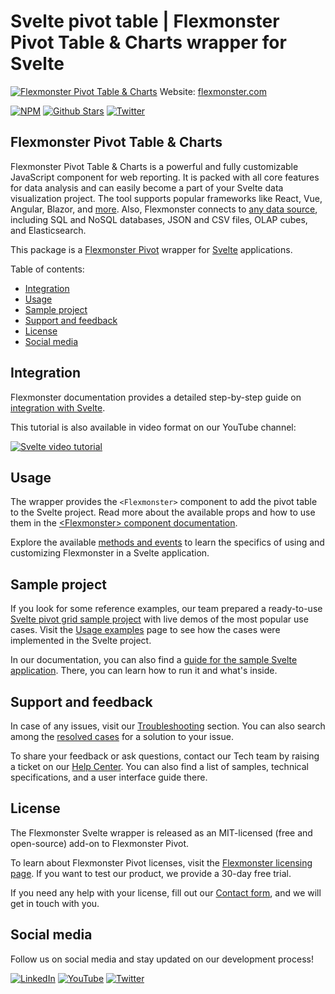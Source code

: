 # Svelte pivot table | Flexmonster Pivot Table & Charts wrapper for Svelte
[![Flexmonster Pivot Table & Charts](https://cdn.flexmonster.com/readmes/svelte.png)](https://www.flexmonster.com?r=wrap_svelte)
Website: [flexmonster.com](https://www.flexmonster.com?r=wrap_svelte)

[![NPM](https://img.shields.io/npm/v/svelte-flexmonster)](https://www.npmjs.com/package/svelte-flexmonster)
[![Github Stars](https://img.shields.io/github/stars/flexmonster?style=social)](https://github.com/flexmonster) [![Twitter](https://img.shields.io/twitter/follow/Flexmonster?style=social)](https://twitter.com/Flexmonster)
 

## Flexmonster Pivot Table & Charts

Flexmonster Pivot Table & Charts is a powerful and fully customizable JavaScript component for web reporting. It is packed with all core features for data analysis and can easily become a part of your Svelte data visualization project. The tool supports popular frameworks like React, Vue, Angular, Blazor, and [more](https://www.flexmonster.com/doc/available-tutorials-integration?r=wrap_svelte). Also, Flexmonster connects to [any data source](https://www.flexmonster.com/doc/supported-data-sources?r=wrap_svelte), including SQL and NoSQL databases, JSON and CSV files, OLAP cubes, and Elasticsearch. 

This package is a [Flexmonster Pivot](https://www.flexmonster.com?r=wrap_svelte) wrapper for [Svelte](https://svelte.dev/) applications.

Table of contents:

* [Integration](#integration)
* [Usage](#usage)
* [Sample project](#sample-project)
* [Support and feedback](#support-and-feedback)
* [License](#license)
* [Social media](#social-media)

## Integration

Flexmonster documentation provides a detailed step-by-step guide on [іntegration with Svelte](https://www.flexmonster.com/doc/integration-with-svelte?r=wrap_svelte).

This tutorial is also available in video format on our YouTube channel:

[![Svelte video tutorial](https://static.flexmonster.com/uploads/2025/08/29154220/Screenshot-2025-08-29-at-16.39.00.png)](https://youtu.be/rLJ5cyOVwl4)

## Usage

The wrapper provides  the  `<Flexmonster>` component to add the pivot table to the Svelte project. Read more about the available props and how to use them in the [\<Flexmonster\> component documentation](https://www.flexmonster.com/doc/flexmonster-component-for-svelte?r=wrap_svelte).

Explore the available [methods and events](https://www.flexmonster.com/doc/using-methods-and-events-svelte?r=wrap_svelte) to learn the specifics of using and customizing Flexmonster in a Svelte application.

## Sample project

If you look for some reference examples, our team prepared a ready-to-use [Svelte pivot grid sample project](https://github.com/flexmonster/pivot-svelte) with live demos of the most popular use cases. Visit the [Usage examples](https://www.flexmonster.com/doc/usage-examples-svelte?r=wrap_svelte) page to see how the cases were implemented in the Svelte project.

In our documentation, you can also find a [guide for the sample Svelte application](https://www.flexmonster.com/doc/sample-svelte-project?r=wrap_svelte). There, you can learn how to run it and what's inside.

## Support and feedback

In case of any issues, visit our [Troubleshooting](https://www.flexmonster.com/doc/typical-errors?r=wrap_svelte) section. You can also search among the [resolved cases](https://www.flexmonster.com/technical-support?r=wrap_svelte) for a solution to your issue.

To share your feedback or ask questions, contact our Tech team by raising a ticket on our [Help Center](https://www.flexmonster.com/help-center?r=wrap_svelte). You can also find a list of samples, technical specifications, and a user interface guide there.

## License

The Flexmonster Svelte wrapper is released as an MIT-licensed (free and open-source) add-on to Flexmonster Pivot.

To learn about Flexmonster Pivot licenses, visit the [Flexmonster licensing page](https://www.flexmonster.com/pivot-table-editions-and-pricing?r=wrap_svelte). 
If you want to test our product, we provide a 30-day free trial.

If you need any help with your license, fill out our [Contact form](https://www.flexmonster.com/contact-our-team?r=wrap_svelte), and we will get in touch with you.

## Social media

Follow us on social media and stay updated on our development process!

[![LinkedIn](https://img.shields.io/badge/LinkedIn-blue?style=for-the-badge&logo=linkedin&logoColor=white)](https://linkedin.com/company/flexmonster) [![YouTube](https://img.shields.io/badge/YouTube-red?style=for-the-badge&logo=youtube&logoColor=white)](https://youtube.com/user/FlexMonsterPivot) [![Twitter](https://img.shields.io/badge/Twitter-blue?style=for-the-badge&logo=twitter&logoColor=white)](https://twitter.com/flexmonster)
